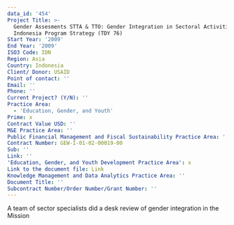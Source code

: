 ```yaml
---
data_id: '454'
Project Title: >-
  Gender Assesments STTA & TTO: Gender Integration in Sectoral Activities:
  Indonesia Program Strategy (TDY 76)
Start Year: '2009'
End Year: '2009'
ISO3 Code: IDN
Region: Asia
Country: Indonesia
Client/ Donor: USAID
Point of contact: ''
Email: ''
Phone: ''
Current Project? (Y/N): ''
Practice Area:
  - 'Education, Gender, and Youth'
Prime: x
Contract Value USD: ''
M&E Practice Area: ''
Public Financial Management and Fiscal Sustainability Practice Area: ''
Contract Number: GEW-I-01-02-00019-00
Sub: ''
Link: ''
'Education, Gender, and Youth Development Practice Area': x
Link to the document file: Link
Knowledge Management and Data Analytics Practice Area: ''
Document Title: ''
Subcontract Number/Order Number/Grant Number: ''
---
```

A team of sector specialists did a desk review of gender integration in the Mission